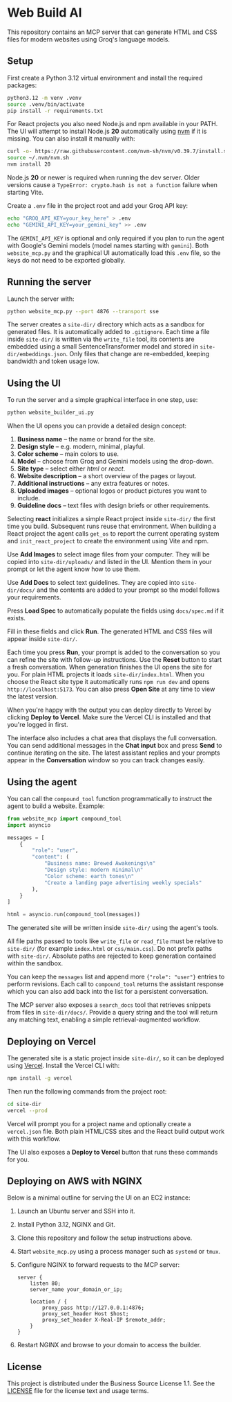 # Web Build AI

This repository contains an MCP server that can generate HTML and CSS files for modern websites using Groq's language models.

## Setup

First create a Python 3.12 virtual environment and install the required packages:

```bash
python3.12 -m venv .venv
source .venv/bin/activate
pip install -r requirements.txt
```

For React projects you also need Node.js and npm available in your PATH. The UI
will attempt to install Node.js **20** automatically using [nvm](https://github.com/nvm-sh/nvm)
if it is missing. You can also install it manually with:

```bash
curl -o- https://raw.githubusercontent.com/nvm-sh/nvm/v0.39.7/install.sh | bash
source ~/.nvm/nvm.sh
nvm install 20
```

Node.js **20** or newer is required when running the dev server. Older
versions cause a `TypeError: crypto.hash is not a function` failure when
starting Vite.

Create a `.env` file in the project root and add your Groq API key:

```bash
echo "GROQ_API_KEY=your_key_here" > .env
echo "GEMINI_API_KEY=your_gemini_key" >> .env
```
The `GEMINI_API_KEY` is optional and only required if you plan to run the agent
with Google's Gemini models (model names starting with `gemini`). Both
`website_mcp.py` and the graphical UI automatically load this `.env` file, so
the keys do not need to be exported globally.

## Running the server

Launch the server with:

```bash
python website_mcp.py --port 4876 --transport sse
```

The server creates a `site-dir/` directory which acts as a sandbox for generated files. It is automatically added to `.gitignore`.
Each time a file inside `site-dir/` is written via the `write_file` tool, its contents
are embedded using a small SentenceTransformer model and stored in
`site-dir/embeddings.json`. Only files that change are re-embedded, keeping
bandwidth and token usage low.

## Using the UI

To run the server and a simple graphical interface in one step, use:

```bash
python website_builder_ui.py
```

When the UI opens you can provide a detailed design concept:

1. **Business name** – the name or brand for the site.
2. **Design style** – e.g. modern, minimal, playful.
3. **Color scheme** – main colors to use.
4. **Model** – choose from Groq and Gemini models using the drop-down.
5. **Site type** – select either *html* or *react*.
6. **Website description** – a short overview of the pages or layout.
7. **Additional instructions** – any extra features or notes.
8. **Uploaded images** – optional logos or product pictures you want to include.
9. **Guideline docs** – text files with design briefs or other requirements.

Selecting **react** initializes a simple React project inside `site-dir/` the first time you build. Subsequent runs reuse that environment.
When building a React project the agent calls `get_os` to report the current operating system and `init_react_project` to create the environment using Vite and npm.

Use **Add Images** to select image files from your computer. They will be copied
into `site-dir/uploads/` and listed in the UI. Mention them in your prompt or
let the agent know how to use them.

Use **Add Docs** to select text guidelines. They are copied into
`site-dir/docs/` and the contents are added to your prompt so the model follows
your requirements.

Press **Load Spec** to automatically populate the fields using `docs/spec.md` if
it exists.

Fill in these fields and click **Run**. The generated HTML and CSS files will appear inside `site-dir/`.

Each time you press **Run**, your prompt is added to the conversation so you can
refine the site with follow-up instructions. Use the **Reset** button to start a
fresh conversation. When generation finishes the UI opens the site for you. For
plain HTML projects it loads `site-dir/index.html`. When you choose the React
site type it automatically runs `npm run dev` and opens `http://localhost:5173`.
You can also press **Open Site** at any time to view the latest version.

When you're happy with the output you can deploy directly to Vercel by clicking
**Deploy to Vercel**. Make sure the Vercel CLI is installed and that you're
logged in first.

The interface also includes a chat area that displays the full conversation.
You can send additional messages in the **Chat input** box and press **Send** to
continue iterating on the site. The latest assistant replies and your prompts
appear in the **Conversation** window so you can track changes easily.

## Using the agent

You can call the `compound_tool` function programmatically to instruct the agent to build a website. Example:

```python
from website_mcp import compound_tool
import asyncio

messages = [
    {
        "role": "user",
        "content": (
            "Business name: Brewed Awakenings\n"
            "Design style: modern minimal\n"
            "Color scheme: earth tones\n"
            "Create a landing page advertising weekly specials"
        ),
    }
]

html = asyncio.run(compound_tool(messages))
```

The generated site will be written inside `site-dir/` using the agent's tools.

All file paths passed to tools like `write_file` or `read_file` must be
relative to `site-dir/` (for example `index.html` or `css/main.css`). Do not
prefix paths with `site-dir/`. Absolute paths are rejected to keep generation
contained within the sandbox.

You can keep the `messages` list and append more `{"role": "user"}` entries to
perform revisions. Each call to `compound_tool` returns the assistant response
which you can also add back into the list for a persistent conversation.

The MCP server also exposes a `search_docs` tool that retrieves snippets from
files in `site-dir/docs/`. Provide a query string and the tool will return any
matching text, enabling a simple retrieval-augmented workflow.

## Deploying on Vercel

The generated site is a static project inside `site-dir/`, so it can be
deployed using [Vercel](https://vercel.com). Install the Vercel CLI with:

```bash
npm install -g vercel
```

Then run the following commands from the project root:

```bash
cd site-dir
vercel --prod
```

Vercel will prompt you for a project name and optionally create a
`vercel.json` file. Both plain HTML/CSS sites and the React build output work
with this workflow.

The UI also exposes a **Deploy to Vercel** button that runs these commands for
you.

## Deploying on AWS with NGINX

Below is a minimal outline for serving the UI on an EC2 instance:

1. Launch an Ubuntu server and SSH into it.
2. Install Python 3.12, NGINX and Git.
3. Clone this repository and follow the setup instructions above.
4. Start `website_mcp.py` using a process manager such as `systemd` or `tmux`.
5. Configure NGINX to forward requests to the MCP server:

    ```nginx
    server {
        listen 80;
        server_name your_domain_or_ip;

        location / {
            proxy_pass http://127.0.0.1:4876;
            proxy_set_header Host $host;
            proxy_set_header X-Real-IP $remote_addr;
        }
    }
    ```

6. Restart NGINX and browse to your domain to access the builder.

## License

This project is distributed under the Business Source License 1.1. See the
[LICENSE](LICENSE) file for the license text and usage terms.
